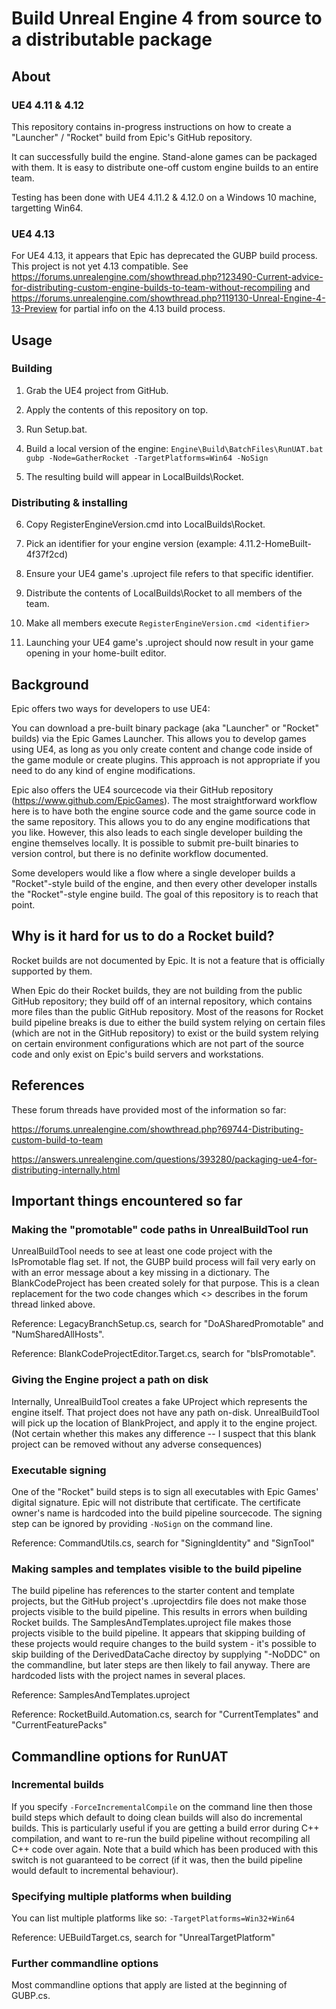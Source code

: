 # Build Unreal Engine 4 from source to a distributable package

## About

### UE4 4.11 & 4.12

This repository contains in-progress instructions on how to create a "Launcher" / "Rocket" build from Epic's GitHub repository.

It can successfully build the engine. Stand-alone games can be packaged with them. It is easy to distribute one-off custom engine builds to an entire team.

Testing has been done with UE4 4.11.2 & 4.12.0 on a Windows 10 machine, targetting Win64.

### UE4 4.13

For UE4 4.13, it appears that Epic has deprecated the GUBP build process. This project is not yet 4.13 compatible.
See https://forums.unrealengine.com/showthread.php?123490-Current-advice-for-distributing-custom-engine-builds-to-team-without-recompiling and https://forums.unrealengine.com/showthread.php?119130-Unreal-Engine-4-13-Preview for partial info on the 4.13 build process.

## Usage

### Building

1. Grab the UE4 project from GitHub.

2. Apply the contents of this repository on top.

3. Run Setup.bat.

4. Build a local version of the engine: `Engine\Build\BatchFiles\RunUAT.bat gubp -Node=GatherRocket -TargetPlatforms=Win64 -NoSign`

5. The resulting build will appear in LocalBuilds\Rocket.

### Distributing & installing

6. Copy RegisterEngineVersion.cmd into LocalBuilds\Rocket.

7. Pick an identifier for your engine version (example: 4.11.2-HomeBuilt-4f37f2cd)

8. Ensure your UE4 game's .uproject file refers to that specific identifier.

9. Distribute the contents of LocalBuilds\Rocket to all members of the team.

10. Make all members execute `RegisterEngineVersion.cmd <identifier>`

11. Launching your UE4 game's .uproject should now result in your game opening in your home-built editor.


## Background

Epic offers two ways for developers to use UE4:

You can download a pre-built binary package (aka "Launcher" or "Rocket" builds) via the Epic Games Launcher. This allows you to develop games using UE4, as long as you only create content and change code inside of the game module or create plugins. This approach is not appropriate if you need to do any kind of engine modifications.

Epic also offers the UE4 sourcecode via their GitHub repository (https://www.github.com/EpicGames). The most straightforward workflow here is to have both the engine source code and the game source code in the same repository. This allows you to do any engine modifications that you like. However, this also leads to each single developer building the engine themselves locally. It is possible to submit pre-built binaries to version control, but there is no definite workflow documented.

Some developers would like a flow where a single developer builds a "Rocket"-style build of the engine, and then every other developer installs the "Rocket"-style engine build. The goal of this repository is to reach that point.

## Why is it hard for us to do a Rocket build?

Rocket builds are not documented by Epic. It is not a feature that is officially supported by them.

When Epic do their Rocket builds, they are not building from the public GitHub repository; they build off of an internal repository, which contains more files than the public GitHub repository. Most of the reasons for Rocket build pipeline breaks is due to either the build system relying on certain files (which are not in the GitHub repository) to exist or the build system relying on certain environment configurations which are not part of the source code and only exist on Epic's build servers and workstations.

## References

These forum threads have provided most of the information so far:

https://forums.unrealengine.com/showthread.php?69744-Distributing-custom-build-to-team

https://answers.unrealengine.com/questions/393280/packaging-ue4-for-distributing-internally.html

## Important things encountered so far

### Making the "promotable" code paths in UnrealBuildTool run

UnrealBuildTool needs to see at least one code project with the IsPromotable flag set. If not, the GUBP build process will fail very early on with an error message about a key missing in a dictionary. The BlankCodeProject has been created solely for that purpose.
This is a clean replacement for the two code changes which <> describes in the forum thread linked above.

Reference: LegacyBranchSetup.cs, search for "DoASharedPromotable" and "NumSharedAllHosts".

Reference: BlankCodeProjectEditor.Target.cs, search for "bIsPromotable".

### Giving the Engine project a path on disk

Internally, UnrealBuildTool creates a fake UProject which represents the engine itself. That project does not have any path on-disk. UnrealBuildTool will pick up the location of BlankProject, and apply it to the engine project.
(Not certain whether this makes any difference -- I suspect that this blank project can be removed without any adverse consequences)

### Executable signing

One of the "Rocket" build steps is to sign all executables with Epic Games' digital signature. Epic will not distribute that certificate. The certificate owner's name is hardcoded into the build pipeline sourcecode. The signing step can be ignored by providing `-NoSign` on the command line.

Reference: CommandUtils.cs, search for "SigningIdentity" and "SignTool"

### Making samples and templates visible to the build pipeline

The build pipeline has references to the starter content and template projects, but the GitHub project's .uprojectdirs file does not make those projects visible to the build pipeline. This results in errors when building Rocket builds. The SamplesAndTemplates.uproject file makes those projects visible to the build pipeline.
It appears that skipping building of these projects would require changes to the build system - it's possible to skip building of the DerivedDataCache directoy by supplying "-NoDDC" on the commandline, but later steps are then likely to fail anyway. There are hardcoded lists with the project names in several places.

Reference: SamplesAndTemplates.uproject

Reference: RocketBuild.Automation.cs, search for "CurrentTemplates" and "CurrentFeaturePacks"

## Commandline options for RunUAT

### Incremental builds

If you specify `-ForceIncrementalCompile` on the command line then those build steps which default to doing clean builds will also do incremental builds. This is particularly useful if you are getting a build error during C++ compilation, and want to re-run the build pipeline without recompiling all C++ code over again. Note that a build which has been produced with this switch is not guaranteed to be correct (if it was, then the build pipeline would default to incremental behaviour).

### Specifying multiple platforms when building

You can list multiple platforms like so: `-TargetPlatforms=Win32+Win64`

Reference: UEBuildTarget.cs, search for "UnrealTargetPlatform"

### Further commandline options

Most commandline options that apply are listed at the beginning of GUBP.cs.

